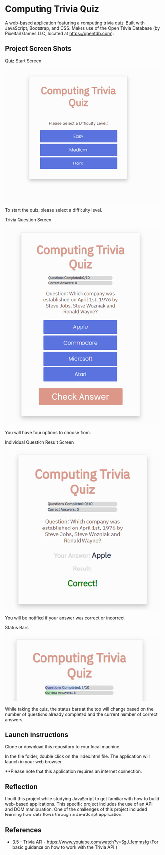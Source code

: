 # Computing Trivia Quiz

A web-based application featuring a computing trivia quiz. Built with JavaScript, Bootstrap, and CSS. Makes use of the Open Trivia Database (by Pixeltail Games LLC, located at https://opentdb.com). 

## Project Screen Shots


Quiz Start Screen

![Quiz Start Screen](img/Quiz-1.png "To start the quiz, please select a difficulty level.")

To start the quiz, please select a difficulty level.


Trivia Question Screen

![Trivia Question Screen](img/Quiz-2.png "You will have four options to choose from.")

You will have four options to choose from.


Individual Question Result Screen

![Individual Question Result Screen](img/Quiz-3.png "You will be notified if your answer was correct or incorrect.")

You will be notified if your answer was correct or incorrect.


Status Bars

![Status Bars](img/Quiz-4.png "While taking the quiz, the status bars at the top will change based on the number of questions already completed and the current number of correct answers.")

While taking the quiz, the status bars at the top will change based on the number of questions already completed and the current number of correct answers.


## Launch Instructions

Clone or download this repository to your local machine. 

In the file folder, double click on the index.html file. The application will launch in your web browser.

**Please note that this application requires an internet connection.  

## Reflection

I built this project while studying JavaScript to get familiar with how to build web-based applications. This specific project includes the use of an API and DOM manipulation. One of the challenges of this project included learning how data flows through a JavaScript application.

## References

- 3.5 - Trivia API - https://www.youtube.com/watch?v=SgJ_femmsfg (For basic guidance on how to work with the Trivia API.)